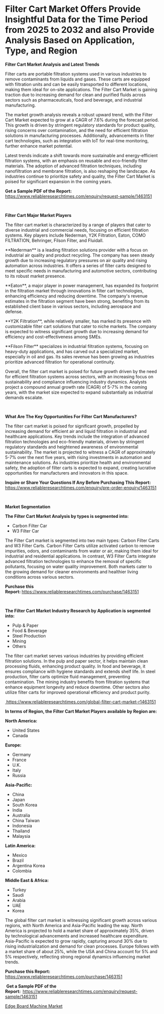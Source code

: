 <p><h1>Filter Cart Market Offers Provide Insightful Data for the Time Period from 2025 to 2032 and also Provide Analysis Based on Application, Type, and Region</h1></p><p><strong>Filter Cart Market Analysis and Latest Trends</strong></p>
<p><p>Filter carts are portable filtration systems used in various industries to remove contaminants from liquids and gases. These carts are equipped with filtration units and can be easily transported to different locations, making them ideal for on-site applications. The Filter Cart Market is gaining traction due to increasing demand for clean and purified fluids across sectors such as pharmaceuticals, food and beverage, and industrial manufacturing.</p><p>The market growth analysis reveals a robust upward trend, with the Filter Cart Market expected to grow at a CAGR of 7.6% during the forecast period. This growth is driven by stringent regulatory standards for product quality, rising concerns over contamination, and the need for efficient filtration solutions in manufacturing processes. Additionally, advancements in filter cart technologies, such as integration with IoT for real-time monitoring, further enhance market potential.</p><p>Latest trends indicate a shift towards more sustainable and energy-efficient filtration systems, with an emphasis on reusable and eco-friendly filter materials. The adoption of advanced filtration techniques, including nanofiltration and membrane filtration, is also reshaping the landscape. As industries continue to prioritize safety and quality, the Filter Cart Market is poised for significant expansion in the coming years.</p></p>
<p><strong>Get a Sample PDF of the Report:&nbsp;</strong> <a href="https://www.reliableresearchtimes.com/enquiry/request-sample/1463151?utm_campaign=2181&utm_medium=2&utm_source=Github&utm_content=ia&utm_term=18022025&utm_id=filter-cart">https://www.reliableresearchtimes.com/enquiry/request-sample/1463151</a></p>
<p>&nbsp;</p>
<p><strong>Filter Cart Major Market Players</strong></p>
<p><p>The filter cart market is characterized by a range of players that cater to diverse industrial and commercial needs, focusing on efficient filtration systems. Key players include Nederman, Y2K Filtration, Eaton, COMO FILTRATION, Behringer, Filson Filter, and Fluidall. </p><p>**Nederman** is a leading filtration solutions provider with a focus on industrial air quality and product recycling. The company has seen steady growth due to increasing regulatory pressures on air quality and rising automation across industries. It offers a series of filter carts designed to meet specific needs in manufacturing and automotive sectors, contributing to its robust market presence.</p><p>**Eaton**, a major player in power management, has expanded its footprint in the filtration market through innovations in filter cart technologies, enhancing efficiency and reducing downtime. The company's revenue estimates in the filtration segment have been strong, benefiting from its established client base in various sectors, including aerospace and defense.</p><p>**Y2K Filtration**, while relatively smaller, has marked its presence with customizable filter cart solutions that cater to niche markets. The company is expected to witness significant growth due to increasing demand for efficiency and cost-effectiveness among SMEs.</p><p>**Filson Filter** specializes in industrial filtration systems, focusing on heavy-duty applications, and has carved out a specialized market, especially in oil and gas. Its sales revenue has been growing as industries prioritize advanced filtration for operational continuity.</p><p>Overall, the filter cart market is poised for future growth driven by the need for efficient filtration systems across sectors, with an increasing focus on sustainability and compliance influencing industry dynamics. Analysts project a compound annual growth rate (CAGR) of 5-7% in the coming years, with the market size expected to expand substantially as industrial demands escalate.</p></p>
<p>&nbsp;</p>
<p><strong>What Are The Key Opportunities For Filter Cart Manufacturers?</strong></p>
<p><p>The filter cart market is poised for significant growth, propelled by increasing demand for efficient air and liquid filtration in industrial and healthcare applications. Key trends include the integration of advanced filtration technologies and eco-friendly materials, driven by stringent regulatory standards and heightened awareness of environmental sustainability. The market is projected to witness a CAGR of approximately 5-7% over the next five years, with rising investments in automation and maintenance solutions. As industries prioritize health and environmental safety, the adoption of filter carts is expected to expand, creating lucrative opportunities for manufacturers and innovators in this space.</p></p>
<p><strong>Inquire or Share Your Questions If Any Before Purchasing This Report:</strong> <a href="https://www.reliableresearchtimes.com/enquiry/pre-order-enquiry/1463151?utm_campaign=2181&utm_medium=2&utm_source=Github&utm_content=ia&utm_term=18022025&utm_id=filter-cart">https://www.reliableresearchtimes.com/enquiry/pre-order-enquiry/1463151</a></p>
<p>&nbsp;</p>
<p><strong>Market Segmentation</strong></p>
<p><strong>The Filter Cart Market Analysis by types is segmented into:</strong></p>
<p><ul><li>Carbon Filter Car</li><li>W3 Filter Car</li></ul></p>
<p><p>The Filter Cart market is segmented into two main types: Carbon Filter Carts and W3 Filter Carts. Carbon Filter Carts utilize activated carbon to remove impurities, odors, and contaminants from water or air, making them ideal for industrial and residential applications. In contrast, W3 Filter Carts integrate advanced filtration technologies to enhance the removal of specific pollutants, focusing on water quality improvement. Both markets cater to the growing demand for cleaner environments and healthier living conditions across various sectors.</p></p>
<p><strong>Purchase this Report:&nbsp;</strong><a href="https://www.reliableresearchtimes.com/purchase/1463151?utm_campaign=2181&utm_medium=2&utm_source=Github&utm_content=ia&utm_term=18022025&utm_id=filter-cart">https://www.reliableresearchtimes.com/purchase/1463151</a></p>
<p>&nbsp;</p>
<p><strong>The Filter Cart Market Industry Research by Application is segmented into:</strong></p>
<p><ul><li>Pulp & Paper</li><li>Food & Beverage</li><li>Steel Production</li><li>Mining</li><li>Others</li></ul></p>
<p><p>The filter cart market serves various industries by providing efficient filtration solutions. In the pulp and paper sector, it helps maintain clean processing fluids, enhancing product quality. In food and beverage, it ensures compliance with hygiene standards and extends shelf life. In steel production, filter carts optimize fluid management, preventing contamination. The mining industry benefits from filtration systems that enhance equipment longevity and reduce downtime. Other sectors also utilize filter carts for improved operational efficiency and product purity.</p></p>
<p><a href="https://www.reliableresearchtimes.com/global-filter-cart-market-r1463151?utm_campaign=2181&utm_medium=2&utm_source=Github&utm_content=ia&utm_term=18022025&utm_id=filter-cart">&nbsp;https://www.reliableresearchtimes.com/global-filter-cart-market-r1463151</a></p>
<p><strong>In terms of Region, the Filter Cart Market Players available by Region are:</strong></p>
<p>
    <p> <strong> North America: </strong>
        <ul>
            <li>United States</li>
            <li>Canada</li>
        </ul>
        </p> 
    <p> <strong> Europe: </strong>
        <ul>
            <li>Germany</li>
            <li>France</li>
            <li>U.K.</li>
            <li>Italy</li>
            <li>Russia</li>
        </ul>
        </p> 
    <p> <strong> Asia-Pacific: </strong>
        <ul>
            <li>China</li>
            <li>Japan</li>
            <li>South Korea</li>
            <li>India</li>
            <li>Australia</li>
            <li>China Taiwan</li>
            <li>Indonesia</li>
            <li>Thailand</li>
            <li>Malaysia</li>
        </ul>
        </p> 
    <p> <strong> Latin America: </strong>
        <ul>
            <li>Mexico</li>
            <li>Brazil</li>
            <li>Argentina Korea</li>
            <li>Colombia</li>
        </ul>
        </p> 
    <p> <strong> Middle East & Africa: </strong>
        <ul>
            <li>Turkey</li>
            <li>Saudi</li>
            <li>Arabia</li>
            <li>UAE</li>
            <li>Korea</li>
        </ul>
    </p>
    </p>
<p><p>The global filter cart market is witnessing significant growth across various regions, with North America and Asia-Pacific leading the way. North America is projected to hold a market share of approximately 35%, driven by technological advancements and increased healthcare expenditure. Asia-Pacific is expected to grow rapidly, capturing around 30% due to rising industrialization and demand for clean processes. Europe follows with a market share of about 25%, while the USA and China account for 5% and 5% respectively, reflecting strong regional dynamics influencing market trends.</p></p>
<p><strong>Purchase this Report: </strong><a href="https://www.reliableresearchtimes.com/purchase/1463151?utm_campaign=2181&utm_medium=2&utm_source=Github&utm_content=ia&utm_term=18022025&utm_id=filter-cart">https://www.reliableresearchtimes.com/purchase/1463151</a></p>
<p>&nbsp;<strong>Get a Sample PDF of the Report:&nbsp;&nbsp;</strong><a href="https://www.reliableresearchtimes.com/enquiry/request-sample/1463151?utm_campaign=2181&utm_medium=2&utm_source=Github&utm_content=ia&utm_term=18022025&utm_id=filter-cart">https://www.reliableresearchtimes.com/enquiry/request-sample/1463151</a></p>
<p><strong></strong></p>
<p><p><a href="https://github.com/HobertDavis43/Market-Research-Report-List-1/blob/main/edge-board-machine-market.md?utm_campaign=2181&utm_medium=2&utm_source=Github&utm_content=ia&utm_term=18022025&utm_id=filter-cart">Edge Board Machine Market</a></p></p>